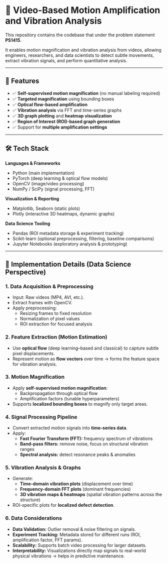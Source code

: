 # 🎥 Video-Based Motion Amplification and Vibration Analysis

This repository contains the codebase that under the problem statement **PS1415**.  

It enables motion magnification and vibration analysis from videos, allowing engineers, researchers, and data scientists to detect subtle movements, extract vibration signals, and perform quantitative analysis.  

---

## 🚀 Features

- ✅ **Self-supervised motion magnification** (no manual labeling required)  
- ✅ **Targeted magnification** using bounding boxes  
- ✅ **Optical flow-based amplification**  
- ✅ **Vibration analysis** via FFT and time-series graphs  
- ✅ **3D graph plotting** and **heatmap visualization**  
- ✅ **Region of Interest (ROI)-based graph generation**  
- ✅ Support for **multiple amplification settings**  

---

## 🛠 Tech Stack

**Languages & Frameworks**
- Python (main implementation)  
- PyTorch (deep learning & optical flow models)  
- OpenCV (image/video processing)  
- NumPy / SciPy (signal processing, FFT)  

**Visualization & Reporting**
- Matplotlib, Seaborn (static plots)  
- Plotly (interactive 3D heatmaps, dynamic graphs)  

**Data Science Tooling**
- Pandas (ROI metadata storage & experiment tracking)  
- Scikit-learn (optional preprocessing, filtering, baseline comparisons)  
- Jupyter Notebooks (exploratory analysis & prototyping)  

---

## 🧠 Implementation Details (Data Science Perspective)

### 1. **Data Acquisition & Preprocessing**
- Input: Raw videos (MP4, AVI, etc.).  
- Extract frames with OpenCV.  
- Apply preprocessing:
  - Resizing frames to fixed resolution  
  - Normalization of pixel values  
  - ROI extraction for focused analysis  

### 2. **Feature Extraction (Motion Estimation)**
- Use **optical flow** (deep learning–based and classical) to capture subtle pixel displacements.  
- Represent motion as **flow vectors** over time → forms the feature space for vibration analysis.  

### 3. **Motion Magnification**
- Apply **self-supervised motion magnification**:
  - Backpropagation through optical flow  
  - Amplification factors (tunable hyperparameters)  
- Supports **localized bounding boxes** to magnify only target areas.  

### 4. **Signal Processing Pipeline**
- Convert extracted motion signals into **time-series data**.  
- Apply:
  - **Fast Fourier Transform (FFT):** frequency spectrum of vibrations  
  - **Band-pass filters:** remove noise, focus on structural vibration ranges  
  - **Spectral analysis:** detect resonance peaks & anomalies  

### 5. **Vibration Analysis & Graphs**
- Generate:
  - **Time-domain vibration plots** (displacement over time)  
  - **Frequency-domain FFT plots** (dominant frequencies)  
  - **3D vibration maps & heatmaps** (spatial vibration patterns across the structure)  
- ROI-specific plots for **localized defect detection**.  

### 6. **Data Considerations**
- **Data Validation:** Outlier removal & noise filtering on signals.  
- **Experiment Tracking:** Metadata stored for different runs (ROI, amplification factor, FFT params).  
- **Scalability:** Supports batch video processing for larger datasets.  
- **Interpretability:** Visualizations directly map signals to real-world physical vibrations → helps in predictive maintenance.  


